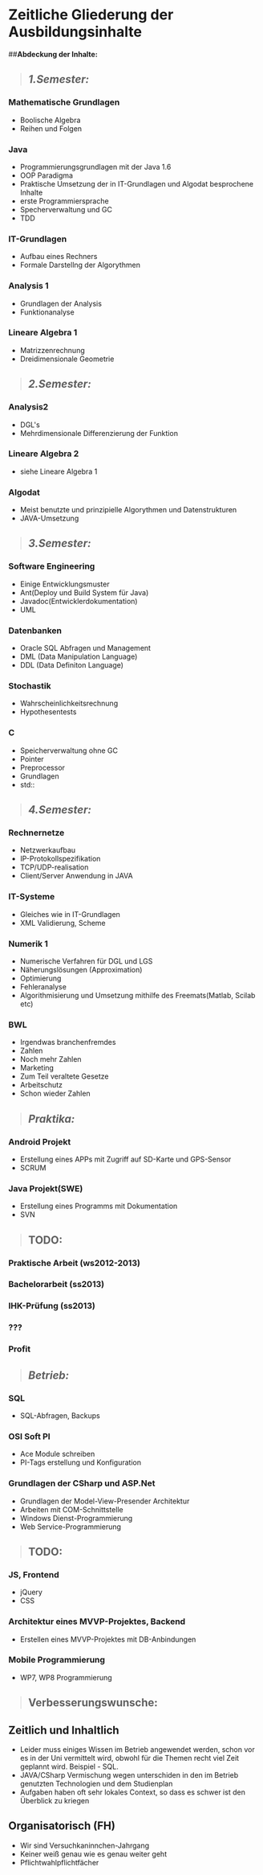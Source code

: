 **Zeitliche Gliederung der Ausbildungsinhalte**
==============================================


##**Abdeckung der Inhalte:**

>## *1.Semester:*
### Mathematische Grundlagen
- Boolische Algebra
- Reihen und Folgen
### Java
- Programmierungsgrundlagen mit der Java 1.6
- OOP Paradigma
- Praktische Umsetzung der in IT-Grundlagen und Algodat besprochene Inhalte
- erste Programmiersprache
- Specherverwaltung und GC
- TDD
### IT-Grundlagen
- Aufbau eines Rechners
- Formale Darstellng der Algorythmen
### Analysis 1
- Grundlagen der Analysis
- Funktionanalyse
### Lineare Algebra 1
- Matrizzenrechnung
- Dreidimensionale Geometrie

>## *2.Semester:*
### Analysis2
- DGL's
- Mehrdimensionale Differenzierung der Funktion
### Lineare Algebra 2
- siehe Lineare Algebra 1
### Algodat
- Meist benutzte und prinzipielle Algorythmen und Datenstrukturen
- JAVA-Umsetzung

>## *3.Semester:*
### Software Engineering
- Einige Entwicklungsmuster
- Ant(Deploy und Build System für Java)
- Javadoc(Entwicklerdokumentation)
- UML
### Datenbanken
- Oracle SQL Abfragen und Management
- DML (Data Manipulation Language)
- DDL (Data Definiton Language)
### Stochastik
- Wahrscheinlichkeitsrechnung
- Hypothesentests
### C
- Speicherverwaltung ohne GC
- Pointer
- Preprocessor
- Grundlagen 
- std::
 
>## *4.Semester:*
### Rechnernetze
- Netzwerkaufbau
- IP-Protokollspezifikation
- TCP/UDP-realisation
- Client/Server Anwendung in JAVA
### IT-Systeme
- Gleiches wie in IT-Grundlagen
- XML Validierung, Scheme
### Numerik 1
- Numerische Verfahren für DGL und LGS
- Näherungslösungen (Approximation)
- Optimierung
- Fehleranalyse
- Algorithmisierung und Umsetzung mithilfe des Freemats(Matlab, Scilab etc)
### BWL
- Irgendwas branchenfremdes
- Zahlen
- Noch mehr Zahlen
- Marketing
- Zum Teil veraltete Gesetze
- Arbeitschutz
- Schon wieder Zahlen

>## *Praktika:*
### Android Projekt
- Erstellung eines APPs mit Zugriff auf SD-Karte und GPS-Sensor
- SCRUM
### Java Projekt(SWE)
- Erstellung eines Programms mit Dokumentation
- SVN

>## TODO:
### Praktische Arbeit (ws2012-2013)
### Bachelorarbeit (ss2013)
### IHK-Prüfung (ss2013)
### ???
### Profit

>## *Betrieb:*
### SQL
- SQL-Abfragen, Backups
### OSI Soft PI
- Ace Module schreiben
- PI-Tags erstellung und Konfiguration
### Grundlagen der CSharp und ASP.Net
- Grundlagen der Model-View-Presender Architektur
- Arbeiten mit COM-Schnittstelle
- Windows Dienst-Programmierung
- Web Service-Programmierung

>## TODO:
### JS, Frontend
- jQuery
- CSS
### Architektur eines MVVP-Projektes, Backend
- Erstellen eines MVVP-Projektes mit DB-Anbindungen
### Mobile Programmierung
- WP7, WP8 Programmierung

>## Verbesserungswunsche:
## Zeitlich und Inhaltlich
- Leider muss einiges Wissen im Betrieb angewendet werden, schon vor es in der Uni vermittelt wird, obwohl für die Themen recht viel Zeit geplannt wird. Beispiel - SQL. 
- JAVA/CSharp Vermischung wegen unterschiden in den im Betrieb genutzten Technologien und dem Studienplan
- Aufgaben haben oft sehr lokales Context, so dass es schwer ist den Überblick zu kriegen
## Organisatorisch (FH)
- Wir sind Versuchkaninnchen-Jahrgang
- Keiner weiß genau wie es genau weiter geht
- Pflichtwahlpflichtfächer
